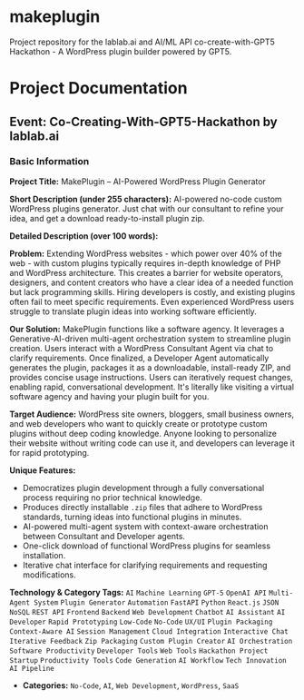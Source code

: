 # makeplugin
Project repository for the lablab.ai and AI/ML API co-create-with-GPT5 Hackathon - A WordPress plugin builder powered by GPT5.

# Project Documentation

## Event: Co-Creating-With-GPT5-Hackathon by lablab.ai

### Basic Information

**Project Title:**
MakePlugin – AI-Powered WordPress Plugin Generator

**Short Description (under 255 characters):**
AI-powered no-code custom WordPress plugins generator. Just chat with our consultant to refine your idea, and get a download ready-to-install plugin zip.

**Detailed Description (over 100 words):**

**Problem:** Extending WordPress websites - which power over 40% of the web - with custom plugins typically requires in-depth knowledge of PHP and WordPress architecture. This creates a barrier for website operators, designers, and content creators who have a clear idea of a needed function but lack programming skills. Hiring developers is costly, and existing plugins often fail to meet specific requirements. Even experienced WordPress users struggle to translate plugin ideas into working software efficiently.

**Our Solution:** MakePlugin functions like a software agency. It leverages a Generative-AI-driven multi-agent orchestration system to streamline plugin creation. Users interact with a WordPress Consultant Agent via chat to clarify requirements. Once finalized, a Developer Agent automatically generates the plugin, packages it as a downloadable, install-ready ZIP, and provides concise usage instructions. Users can iteratively request changes, enabling rapid, conversational development. It's literally like visiting a virtual software agency and having your plugin built for you.

**Target Audience:** WordPress site owners, bloggers, small business owners, and web developers who want to quickly create or prototype custom plugins without deep coding knowledge. Anyone looking to personalize their website without writing code can use it, and developers can leverage it for rapid prototyping.

**Unique Features:** 
- Democratizes plugin development through a fully conversational process requiring no prior technical knowledge.  
- Produces directly installable `.zip` files that adhere to WordPress standards, turning ideas into functional plugins in minutes.  
- AI-powered multi-agent system with context-aware orchestration between Consultant and Developer agents.  
- One-click download of functional WordPress plugins for seamless installation.  
- Iterative chat interface for clarifying requirements and requesting modifications.  


**Technology & Category Tags:** `AI` `Machine Learning` `GPT-5` `OpenAI API` `Multi-Agent System` `Plugin Generator` `Automation` `FastAPI` `Python` `React.js` `JSON NoSQL` `REST API` `Frontend` `Backend` `Web Development` `Chatbot` `AI Assistant` `AI Developer` `Rapid Prototyping` `Low-Code` `No-Code` `UX/UI` `Plugin Packaging` `Context-Aware AI` `Session Management` `Cloud Integration` `Interactive Chat` `Iterative Feedback` `Zip Packaging` `Custom Plugin Creator` `AI Orchestration` `Software Productivity` `Developer Tools` `Web Tools` `Hackathon Project` `Startup` `Productivity Tools` `Code Generation` `AI Workflow` `Tech Innovation` `AI Pipeline`


* **Categories:** `No-Code`, `AI`, `Web Development`, `WordPress`, `SaaS`
